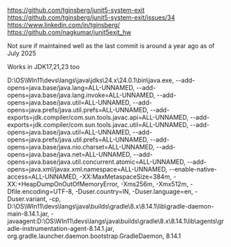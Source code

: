 https://github.com/tginsberg/junit5-system-exit
https://github.com/tginsberg/junit5-system-exit/issues/34
https://www.linkedin.com/in/tginsberg/
https://github.com/nagkumar/junit5exit_hw

Not sure if maintained well as the last commit is around a year ago as of July 2025

Works in JDK17,21,23 too

D:\OS\WIn11\devs\langs\java\jdks\24.x\24.0.1\bin\java.exe, --add-opens=java.base/java.lang=ALL-UNNAMED, --add-opens=java.base/java.lang.invoke=ALL-UNNAMED, --add-opens=java.base/java.util=ALL-UNNAMED, --add-opens=java.prefs/java.util.prefs=ALL-UNNAMED, --add-exports=jdk.compiler/com.sun.tools.javac.api=ALL-UNNAMED, --add-exports=jdk.compiler/com.sun.tools.javac.util=ALL-UNNAMED, --add-opens=java.base/java.util=ALL-UNNAMED, --add-opens=java.prefs/java.util.prefs=ALL-UNNAMED, --add-opens=java.base/java.nio.charset=ALL-UNNAMED, --add-opens=java.base/java.net=ALL-UNNAMED, --add-opens=java.base/java.util.concurrent.atomic=ALL-UNNAMED, --add-opens=java.xml/javax.xml.namespace=ALL-UNNAMED, --enable-native-access=ALL-UNNAMED, -XX:MaxMetaspaceSize=384m, -XX:+HeapDumpOnOutOfMemoryError, -Xms256m, -Xmx512m, -Dfile.encoding=UTF-8, -Duser.country=IN, -Duser.language=en, -Duser.variant, -cp, D:\OS\WIn11\devs\langs\java\builds\gradle\8.x\8.14.1\lib\gradle-daemon-main-8.14.1.jar, -javaagent:D:\OS\WIn11\devs\langs\java\builds\gradle\8.x\8.14.1\lib\agents\gradle-instrumentation-agent-8.14.1.jar, org.gradle.launcher.daemon.bootstrap.GradleDaemon, 8.14.1